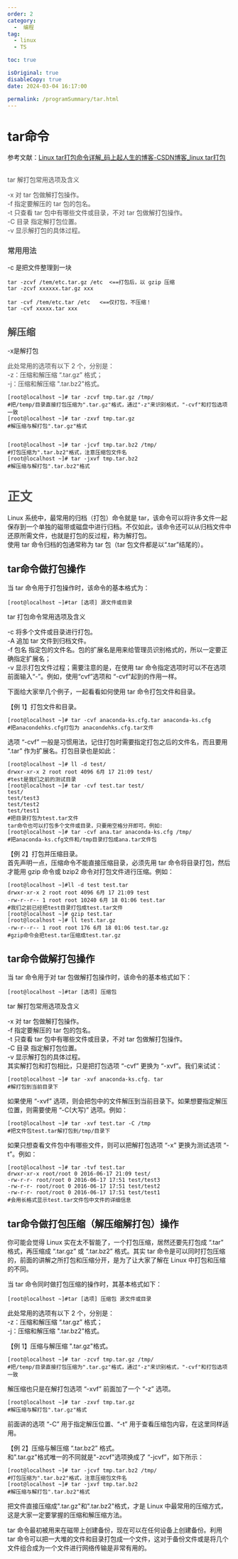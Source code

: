 ```yaml
---
order: 2
category:
  -  编程
tag:
  - linux
  - TS

toc: true

isOriginal: true
disableCopy: true
date: 2024-03-04 16:17:00

permalink: /programSummary/tar.html
---
```


# tar命令

参考文献：[Linux tar打包命令详解_码上起人生的博客-CSDN博客_linux tar打包](https://blog.csdn.net/weixin_44503348/article/details/125902892)



## <font style="color:rgb(77, 77, 77);"></font>
<font style="color:rgb(77, 77, 77);">tar 解打包常用选项及含义</font>

<font style="color:rgb(77, 77, 77);">-x 对 tar 包做解打包操作。  
</font><font style="color:rgb(77, 77, 77);">-f 指定要解压的 tar 包的包名。  
</font><font style="color:rgb(77, 77, 77);">-t 只查看 tar 包中有哪些文件或目录，不对 tar 包做解打包操作。  
</font><font style="color:rgb(77, 77, 77);">-C 目录 指定解打包位置。  
</font><font style="color:rgb(77, 77, 77);">-v 显示解打包的具体过程。</font>

### <font style="color:rgb(77, 77, 77);">常用用法</font>
-c 是把文件整理到一块

```plain
tar -zcvf /tem/etc.tar.gz /etc  <==打包后，以 gzip 压缩
tar -zcvf xxxxxx.tar.gz xxx   

tar -cvf /tem/etc.tar /etc   <==仅打包，不压缩！
tar -cvf xxxxx.tar xxx

```

<font style="color:rgb(77, 77, 77);"></font>

## <font style="color:rgb(77, 77, 77);">解压缩</font>
-x是解打包

<font style="color:rgb(77, 77, 77);">此处常用的选项有以下 2 个，分别是：</font>  
<font style="color:rgb(77, 77, 77);">-z：压缩和解压缩 “.tar.gz” 格式；</font>  
<font style="color:rgb(77, 77, 77);">-j：压缩和解压缩 ".tar.bz2"格式。</font>

```plain
[root@localhost ~]# tar -zcvf tmp.tar.gz /tmp/
#把/temp/目录直接打包压缩为".tar.gz"格式，通过"-z"来识别格式，"-cvf"和打包选项一致
[root@localhost ~]# tar -zxvf tmp.tar.gz
#解压缩与解打包".tar.gz"格式


[root@localhost ~]# tar -jcvf tmp.tar.bz2 /tmp/
#打包压缩为".tar.bz2"格式，注意压缩包文件名
[root@localhost ~]# tar -jxvf tmp.tar.bz2
#解压缩与解打包".tar.bz2"格式
```

<font style="color:rgb(77, 77, 77);"></font>

<font style="color:rgb(77, 77, 77);"></font>

# <font style="color:rgb(77, 77, 77);">正文</font>
Linux 系统中，最常用的归档（打包）命令就是 tar，该命令可以将许多文件一起保存到一个单独的磁带或磁盘中进行归档。不仅如此，该命令还可以从归档文件中还原所需文件，也就是打包的反过程，称为解打包。  
使用 tar 命令归档的包通常称为 tar 包（tar 包文件都是以“.tar”结尾的）。



## tar命令做打包操作


当 tar 命令用于打包操作时，该命令的基本格式为：



```plain
[root@localhost ~]#tar [选项] 源文件或目录
```



tar 打包命令常用选项及含义



-c 将多个文件或目录进行打包。  
-A 追加 tar 文件到归档文件。  
-f 包名 指定包的文件名。包的扩展名是用来给管理员识别格式的，所以一定要正确指定扩展名；  
-v 显示打包文件过程；需要注意的是，在使用 tar 命令指定选项时可以不在选项前面输入“-”。例如，使用“cvf”选项和 “-cvf”起到的作用一样。



下面给大家举几个例子，一起看看如何使用 tar 命令打包文件和目录。



【例 1】打包文件和目录。



```plain
[root@localhost ~]# tar -cvf anaconda-ks.cfg.tar anaconda-ks.cfg
#把anacondehks.cfg打包为 anacondehks.cfg.tar文件
```



选项 “-cvf” 一般是习惯用法，记住打包时需要指定打包之后的文件名，而且要用 “.tar” 作为扩展名。打包目录也是如此：



```plain
[root@localhost ~]# ll -d test/
drwxr-xr-x 2 root root 4096 6月 17 21:09 test/
#test是我们之前的测试目录
[root@localhost ~]# tar -cvf test.tar test/
test/
test/test3
test/test2
test/test1
#把目录打包为test.tar文件
tar命令也可以打包多个文件或目录，只要用空格分开即可。例如:
[root@localhost ~]# tar -cvf ana.tar anaconda-ks.cfg /tmp/
#把anaconda-ks.cfg文件和/tmp目录打包成ana.tar文件包
```



【例 2】打包并压缩目录。  
首先声明一点，压缩命令不能直接压缩目录，必须先用 tar 命令将目录打包，然后才能用 gzip 命令或 bzip2 命令对打包文件进行压缩。例如：



```plain
[root@localhost ~]#ll -d test test.tar
drwxr-xr-x 2 root root 4096 6月 17 21:09 test
-rw-r--r-- 1 root root 10240 6月 18 01:06 test.tar
#我们之前已经把test目录打包成test.tar文件
[root@localhost ~]# gzip test.tar
[root@localhost ~]# ll test.tar.gz
-rw-r--r-- 1 root root 176 6月 18 01:06 test.tar.gz
#gzip命令会把test.tar压缩成test.tar.gz
```



## tar命令做解打包操作
  
当 tar 命令用于对 tar 包做解打包操作时，该命令的基本格式如下：



```plain
[root@localhost ~]#tar [选项] 压缩包
```



tar 解打包常用选项及含义



-x 对 tar 包做解打包操作。  
-f 指定要解压的 tar 包的包名。  
-t 只查看 tar 包中有哪些文件或目录，不对 tar 包做解打包操作。  
-C 目录 指定解打包位置。  
-v 显示解打包的具体过程。  
其实解打包和打包相比，只是把打包选项 “-cvf” 更换为 “-xvf”。我们来试试：



```plain
[root@localhost ~]# tar -xvf anaconda-ks.cfg. tar
#解打包到当前目录下
```



如果使用 “-xvf” 选项，则会把包中的文件解压到当前目录下。如果想要指定解压位置，则需要使用 “-C(大写)” 选项。例如：



```plain
[root@localhost ~]# tar -xvf test.tar -C /tmp
#把文件包test.tar解打包到/tmp/目录下
```



如果只想查看文件包中有哪些文件，则可以把解打包选项 “-x” 更换为测试选项 “-t”。例如：



```plain
[root@localhost ~]# tar -tvf test.tar
drwxr-xr-x root/root 0 2016-06-17 21:09 test/
-rw-r-r- root/root 0 2016-06-17 17:51 test/test3
-rw-r-r- root/root 0 2016-06-17 17:51 test/test2
-rw-r-r- root/root 0 2016-06-17 17:51 test/test1
#会用长格式显示test.tar文件包中文件的详细信息
```



## tar命令做打包压缩（解压缩解打包）操作
  
你可能会觉得 Linux 实在太不智能了，一个打包压缩，居然还要先打包成 “.tar” 格式，再压缩成 “.tar.gz” 或 “.tar.bz2” 格式。其实 tar 命令是可以同时打包压缩的，前面的讲解之所打包和压缩分开，是为了让大家了解在 Linux 中打包和压缩的不同。



当 tar 命令同时做打包压缩的操作时，其基本格式如下：



```plain
[root@localhost ~]#tar [选项] 压缩包 源文件或目录
```



此处常用的选项有以下 2 个，分别是：  
-z：压缩和解压缩 “.tar.gz” 格式；  
-j：压缩和解压缩 ".tar.bz2"格式。



【例 1】压缩与解压缩 ".tar.gz"格式。



```plain
[root@localhost ~]# tar -zcvf tmp.tar.gz /tmp/
#把/temp/目录直接打包压缩为".tar.gz"格式，通过"-z"来识别格式，"-cvf"和打包选项一致
```



解压缩也只是在解打包选项 “-xvf” 前面加了一个 “-z” 选项。



```plain
[root@localhost ~]# tar -zxvf tmp.tar.gz
#解压缩与解打包".tar.gz"格式
```



前面讲的选项 “-C” 用于指定解压位置、“-t” 用于查看压缩包内容，在这里同样适用。



【例 2】压缩与解压缩 “.tar.bz2” 格式。  
和".tar.gz"格式唯一的不同就是"-zcvf"选项换成了 “-jcvf”，如下所示：



```plain
[root@localhost ~]# tar -jcvf tmp.tar.bz2 /tmp/
#打包压缩为".tar.bz2"格式，注意压缩包文件名
[root@localhost ~]# tar -jxvf tmp.tar.bz2
#解压缩与解打包".tar.bz2"格式
```



把文件直接压缩成".tar.gz"和".tar.bz2"格式，才是 Linux 中最常用的压缩方式，这是大家一定要掌握的压缩和解压缩方法。



tar 命令最初被用来在磁带上创建备份，现在可以在任何设备上创建备份。利用 tar 命令可以把一大堆的文件和目录打包成一个文件，这对于备份文件或是将几个文件组合成为一个文件进行网络传输是非常有用的。

<font style="color:rgb(77, 77, 77);"></font>

<font style="color:rgb(77, 77, 77);"></font>

